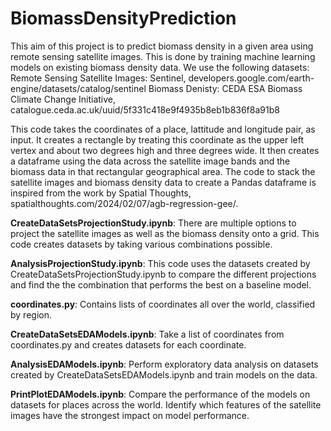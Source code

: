 # BiomassDensityPrediction

This aim of this project is to predict biomass density in a given area using remote sensing satellite images. This is done by training machine learning models on existing biomass density data. We use the following datasets:
Remote Sensing Satellite Images: Sentinel, developers.google.com/earth-engine/datasets/catalog/sentinel 
Biomass Denisty: CEDA ESA Biomass Climate Change Initiative, catalogue.ceda.ac.uk/uuid/5f331c418e9f4935b8eb1b836f8a91b8
 
This code takes the coordinates of a place, lattitude and longitude pair, as input. It creates a rectangle by treating this coordinate as the upper left vertex and about two degrees high and three degrees wide. It then creates a dataframe using the data across the satellite image bands and the biomass data in that rectangular geographical area. The code to stack the satellite images and biomass density data to create a Pandas dataframe is inspired from the work by Spatial Thoughts, spatialthoughts.com/2024/02/07/agb-regression-gee/.

**CreateDataSetsProjectionStudy.ipynb**: There are multiple options to project the satellite images as well as the biomass density onto a grid. This code creates datasets by taking various combinations possible.

**AnalysisProjectionStudy.ipynb**: This code uses the datasets created by CreateDataSetsProjectionStudy.ipynb to compare the different projections and find the the combination that performs the best on a baseline model.

**coordinates.py**: Contains lists of coordinates all over the world, classified by region.

**CreateDataSetsEDAModels.ipynb**: Take a list of coordinates from coordinates.py and creates datasets for each coordinate.

**AnalysisEDAModels.ipynb**: Perform exploratory data analysis on datasets created by CreateDataSetsEDAModels.ipynb and train models on the data.

**PrintPlotEDAModels.ipynb**: Compare the performance of the models on datasets for places across the world. Identify which features of the satellite images have the strongest impact on model performance.

